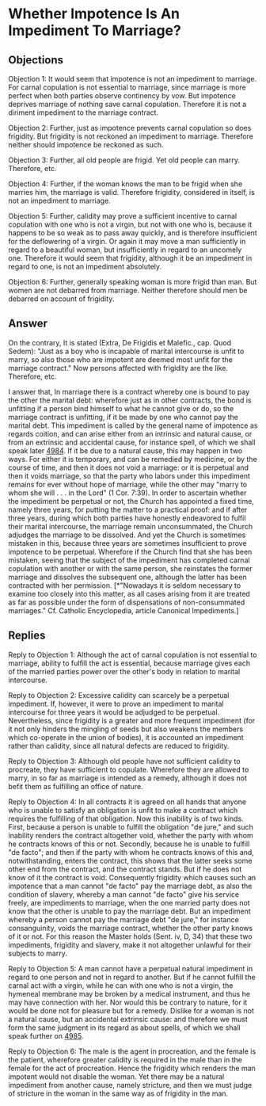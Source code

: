 # Whether Impotence Is An Impediment To Marriage?

## Objections

Objection 1: It would seem that impotence is not an impediment to marriage. For carnal copulation is not essential to marriage, since marriage is more perfect when both parties observe continency by vow. But impotence deprives marriage of nothing save carnal copulation. Therefore it is not a diriment impediment to the marriage contract.

Objection 2: Further, just as impotence prevents carnal copulation so does frigidity. But frigidity is not reckoned an impediment to marriage. Therefore neither should impotence be reckoned as such.

Objection 3: Further, all old people are frigid. Yet old people can marry. Therefore, etc.

Objection 4: Further, if the woman knows the man to be frigid when she marries him, the marriage is valid. Therefore frigidity, considered in itself, is not an impediment to marriage.

Objection 5: Further, calidity may prove a sufficient incentive to carnal copulation with one who is not a virgin, but not with one who is, because it happens to be so weak as to pass away quickly, and is therefore insufficient for the deflowering of a virgin. Or again it may move a man sufficiently in regard to a beautiful woman, but insufficiently in regard to an uncomely one. Therefore it would seem that frigidity, although it be an impediment in regard to one, is not an impediment absolutely.

Objection 6: Further, generally speaking woman is more frigid than man. But women are not debarred from marriage. Neither therefore should men be debarred on account of frigidity.

## Answer

On the contrary, It is stated (Extra, De Frigidis et Malefic., cap. Quod Sedem): "Just as a boy who is incapable of marital intercourse is unfit to marry, so also those who are impotent are deemed most unfit for the marriage contract." Now persons affected with frigidity are the like. Therefore, etc.

I answer that, In marriage there is a contract whereby one is bound to pay the other the marital debt: wherefore just as in other contracts, the bond is unfitting if a person bind himself to what he cannot give or do, so the marriage contract is unfitting, if it be made by one who cannot pay the marital debt. This impediment is called by the general name of impotence as regards coition, and can arise either from an intrinsic and natural cause, or from an extrinsic and accidental cause, for instance spell, of which we shall speak later [4984](A[2]). If it be due to a natural cause, this may happen in two ways. For either it is temporary, and can be remedied by medicine, or by the course of time, and then it does not void a marriage: or it is perpetual and then it voids marriage, so that the party who labors under this impediment remains for ever without hope of marriage, while the other may "marry to whom she will . . . in the Lord" (1 Cor. 7:39). In order to ascertain whether the impediment be perpetual or not, the Church has appointed a fixed time, namely three years, for putting the matter to a practical proof: and if after three years, during which both parties have honestly endeavored to fulfil their marital intercourse, the marriage remain unconsummated, the Church adjudges the marriage to be dissolved. And yet the Church is sometimes mistaken in this, because three years are sometimes insufficient to prove impotence to be perpetual. Wherefore if the Church find that she has been mistaken, seeing that the subject of the impediment has completed carnal copulation with another or with the same person, she reinstates the former marriage and dissolves the subsequent one, although the latter has been contracted with her permission. [*"Nowadays it is seldom necessary to examine too closely into this matter, as all cases arising from it are treated as far as possible under the form of dispensations of non-consummated marriages." Cf. Catholic Encyclopedia, article Canonical Impediments.]

## Replies

Reply to Objection 1: Although the act of carnal copulation is not essential to marriage, ability to fulfill the act is essential, because marriage gives each of the married parties power over the other's body in relation to marital intercourse.

Reply to Objection 2: Excessive calidity can scarcely be a perpetual impediment. If, however, it were to prove an impediment to marital intercourse for three years it would be adjudged to be perpetual. Nevertheless, since frigidity is a greater and more frequent impediment (for it not only hinders the mingling of seeds but also weakens the members which co-operate in the union of bodies), it is accounted an impediment rather than calidity, since all natural defects are reduced to frigidity.

Reply to Objection 3: Although old people have not sufficient calidity to procreate, they have sufficient to copulate. Wherefore they are allowed to marry, in so far as marriage is intended as a remedy, although it does not befit them as fulfilling an office of nature.

Reply to Objection 4: In all contracts it is agreed on all hands that anyone who is unable to satisfy an obligation is unfit to make a contract which requires the fulfilling of that obligation. Now this inability is of two kinds. First, because a person is unable to fulfill the obligation "de jure," and such inability renders the contract altogether void, whether the party with whom he contracts knows of this or not. Secondly, because he is unable to fulfill "de facto"; and then if the party with whom he contracts knows of this and, notwithstanding, enters the contract, this shows that the latter seeks some other end from the contract, and the contract stands. But if he does not know of it the contract is void. Consequently frigidity which causes such an impotence that a man cannot "de facto" pay the marriage debt, as also the condition of slavery, whereby a man cannot "de facto" give his service freely, are impediments to marriage, when the one married party does not know that the other is unable to pay the marriage debt. But an impediment whereby a person cannot pay the marriage debt "de jure," for instance consanguinity, voids the marriage contract, whether the other party knows of it or not. For this reason the Master holds (Sent. iv, D, 34) that these two impediments, frigidity and slavery, make it not altogether unlawful for their subjects to marry.

Reply to Objection 5: A man cannot have a perpetual natural impediment in regard to one person and not in regard to another. But if he cannot fulfill the carnal act with a virgin, while he can with one who is not a virgin, the hymeneal membrane may be broken by a medical instrument, and thus he may have connection with her. Nor would this be contrary to nature, for it would be done not for pleasure but for a remedy. Dislike for a woman is not a natural cause, but an accidental extrinsic cause: and therefore we must form the same judgment in its regard as about spells, of which we shall speak further on [4985](A[2]).

Reply to Objection 6: The male is the agent in procreation, and the female is the patient, wherefore greater calidity is required in the male than in the female for the act of procreation. Hence the frigidity which renders the man impotent would not disable the woman. Yet there may be a natural impediment from another cause, namely stricture, and then we must judge of stricture in the woman in the same way as of frigidity in the man.